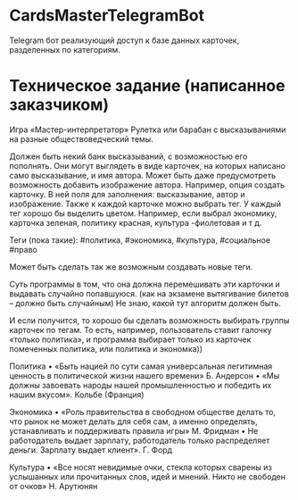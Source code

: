 # CardsMasterTelegramBot
Telegram бот реализующий доступ к базе данных карточек, разделенных по категориям.

# Техническое задание (написанное заказчиком)
Игра «Мастер-интерпретатор»
Рулетка или барабан с высказываниями на разные обществоведческий темы.

Должен быть некий банк высказываний, с возможностью его пополнять. Они могут выглядеть в виде карточек, на которых написано само высказывание, и имя автора.  Может быть даже предусмотреть возможность добавить изображение автора.
Например, опция создать карточку. В ней поля для заполнения: высказывание, автор и изображение. Также к каждой карточке можно выбрать тег.
У каждый тег хорошо бы выделить цветом. Например,  если выбрал экономику, карточка зеленая, политику красная, культура -фиолетовая и т д.

Теги (пока такие): #политика, #экономика, #культура, #социальное #право

Может быть сделать так же возможным создавать новые теги.

Суть программы в том, что она должна перемешивать эти карточки и выдавать случайно попавшуюся. (как на экзамене вытягивание билетов – должно быть случайным)  Не знаю, какой тут алгоритм должен быть.

И если получится, то хорошо бы сделать возможность выбирать группы карточек по тегам. То есть, например, пользователь ставит галочку «только политика», и программа выбирает только из карточек помеченных политика, или политика и экономка))


Политика
    • «Быть нацией по сути самая универсальная легитимная ценность в политической жизни нашего времени» Б. Андерсон
    • «Мы должны завоевать народы нашей промышленностью и победить их нашим вкусом».  Кольбе (Франция)

Экономика
    • «Роль правительства в свободном обществе делать то, что рынок не может делать для себя сам, а именно определять, устанавливать и поддерживать правила игры» М.  Фридман
    • Не работодатель выдает зарплату, работодатель только распределяет деньги. Зарплату выдает клиент». Г. Форд


Культура
    • «Все носят невидимые очки, стекла которых сварены из услышанных или прочитанных слов, идей и мнений. Никто не свободен от очков» Н. Арутюнян